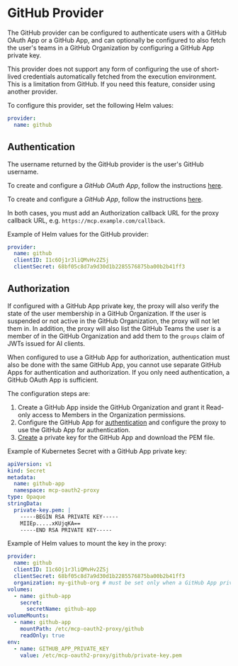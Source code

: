 # GitHub Provider

The GitHub provider can be configured to authenticate users with a
GitHub OAuth App or a GitHub App, and can optionally be configured to
also fetch the user's teams in a GitHub Organization by configuring
a GitHub App private key.

This provider does not support any form of configuring the use of
short-lived credentials automatically fetched from the execution
environment. This is a limitation from GitHub. If you need this
feature, consider using another provider.

To configure this provider, set the following Helm values:

```yaml
provider:
  name: github
```

## Authentication

The username returned by the GitHub provider is the user's GitHub username.

To create and configure a *GitHub OAuth App*, follow the instructions
[here](https://docs.github.com/en/apps/oauth-apps/building-oauth-apps/creating-an-oauth-app).

To create and configure a *GitHub App*, follow the instructions
[here](https://docs.github.com/en/apps/creating-github-apps/registering-a-github-app/registering-a-github-app).

In both cases, you must add an Authorization callback URL for the
proxy callback URL, e.g. `https://mcp.example.com/callback`.

Example of Helm values for the GitHub provider:

```yaml
provider:
  name: github
  clientID: I1c6Oj1r3liQMvHv2ZSj
  clientSecret: 68bf05c8d7a9d30d1b2285576875ba00b2b41ff3
```

## Authorization

If configured with a GitHub App private key, the proxy will also verify
the state of the user membership in a GitHub Organization. If the user is
suspended or not active in the GitHub Organization, the proxy will not let
them in. In addition, the proxy will also list the GitHub Teams the user
is a member of in the GitHub Organization and add them to the `groups`
claim of JWTs issued for AI clients.

When configured to use a GitHub App for authorization, authentication must
also be done with the same GitHub App, you cannot use separate GitHub Apps
for authentication and authorization. If you only need authentication, a
GitHub OAuth App is sufficient.

The configuration steps are:

1. Create a GitHub App inside the GitHub Organization and grant it
Read-only access to Members in the Organization permissions.
2. Configure the GitHub App for [authentication](#authentication)
and configure the proxy to use the GitHub App for authentication.
3. [Create](https://docs.github.com/en/apps/creating-github-apps/authenticating-with-a-github-app/managing-private-keys-for-github-apps#generating-private-keys)
a private key for the GitHub App and download the PEM file.

Example of Kubernetes Secret with a GitHub App private key:

```yaml
apiVersion: v1
kind: Secret
metadata:
  name: github-app
  namespace: mcp-oauth2-proxy
type: Opaque
stringData:
  private-key.pem: |
    -----BEGIN RSA PRIVATE KEY-----
    MIIEp.....xKUjqKA==
    -----END RSA PRIVATE KEY-----
```

Example of Helm values to mount the key in the proxy:

```yaml
provider:
  name: github
  clientID: I1c6Oj1r3liQMvHv2ZSj
  clientSecret: 68bf05c8d7a9d30d1b2285576875ba00b2b41ff3
  organization: my-github-org # must be set only when a GitHub App private key is configured
volumes:
  - name: github-app
    secret:
      secretName: github-app
volumeMounts:
  - name: github-app
    mountPath: /etc/mcp-oauth2-proxy/github
    readOnly: true
env:
  - name: GITHUB_APP_PRIVATE_KEY
    value: /etc/mcp-oauth2-proxy/github/private-key.pem
```

